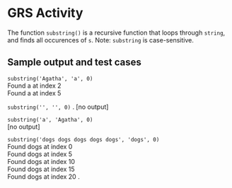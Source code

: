 # GRS Activity
The function `substring()` is a recursive function that loops through `string`, and finds all occurences of `s`. Note: `substring` is case-sensitive.

## Sample output and test cases

`substring('Agatha', 'a', 0)`  
Found a at index 2  
Found a at index 5  

`substring('', '', 0)` . 
[no output]  

`substring('a', 'Agatha', 0)`  
[no output]   

`substring('dogs dogs dogs dogs dogs', 'dogs', 0)`   
Found dogs at index 0   
Found dogs at index 5  
Found dogs at index 10  
Found dogs at index 15  
Found dogs at index 20 . 
